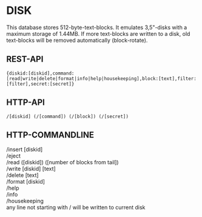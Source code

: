 # DISK
This database stores 512-byte-text-blocks. It emulates 3,5"-disks with a maximum storage of 1.44MB. If more text-blocks are written to a disk, old text-blocks will be removed automatically (block-rotate).

## REST-API
`{diskid:[diskid],command:[read|write|delete|format|info|help|housekeeping],block:[text],filter:[filter],secret:[secret]}`
## HTTP-API
`/[diskid] (/[command]) (/[block]) (/[secret])`
## HTTP-COMMANDLINE
/insert [diskid]  
/eject  
/read ([diskid]) ([number of blocks from tail])  
/write [diskid] [text]  
/delete [text]  
/format [diskid]  
/help  
/info  
/housekeeping  
any line not starting with / will be written to current disk 
